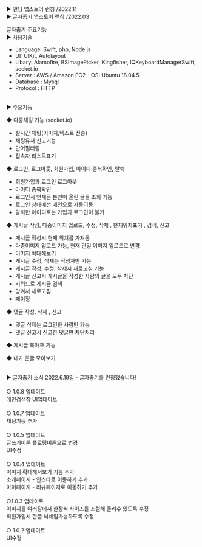 ### <br> 
▶ 앤딩 앱스토어 런칭 /2022.11<br>
▶ 글자줍기 앱스토어 런칭 /2022.03 <br>

글자줍기 주요기능<br>
▶ 사용기술 <br>
- Language: Swift, php, Node.js<br>
- UI: UIKit, Autolayout<br>
- Libary: Alamofire, BSImagePicker, Kingfisher, IQKeyboardManagerSwift, socket.io<br>
- Server : AWS / Amazon EC2 - OS: Ubuntu 18.04.5<br>
- Database : Mysql<br>
- Protocol : HTTP  <br><br>

▶ 주요기능<br>

◆ 다중채팅 기능 (socket.io)<br>
- 실시간 채팅(이미지,텍스트 전송)<br>
- 채팅유저 신고기능<br>
- 단어필터링<br>
- 접속자 리스트표기<br>

◆ 로그인, 로그아웃, 회원가입, 아이디 중복확인, 탈퇴<br>
- 회원가입과 로그인 로그아웃<br>
- 아이디 중복확인<br>
- 로그인시 언제든 본인이 올린 글들 조회 가능<br>
- 로그인 상태에선 메인으로 자동이동<br>
- 탈퇴한 아이디로는 가입과 로그인이 불가<br>

◆ 게시글 작성, 다중이미지 업로드, 수정, 삭제 , 현재위치표기 , 검색,  신고<br>
- 게시글 작성시 현재 위치를 가져옴<br>
- 다중이미지 업로드 가능, 현재 단일 이미지 업로드로 변경<br>
- 이미지 확대해보기 <br>
- 게시글 수정, 삭제는 작성자만 가능<br>
- 게시글 작성, 수정, 삭제시 새로고침 기능<br>
- 게시글 신고시 게시글을 작성한 사람의 글을 모두 차단
- 키워드로 게시글 검색<br>
- 당겨서 새로고침<br>
- 페이징 <br>

◆ 댓글 작성, 삭제 , 신고<br>
- 댓글 삭제는 로그인한 사람만 가능<br>
- 댓글 신고시 신고한 댓글만 차단처리<br>

◆ 게시글 북마크 기능<br>

◆ 내가 쓴글 모아보기<br>


<br>
▶ 글자줍기 소식
2022.6.19일 - 글자줍기를 런칭했습니다!<br>
<br>
○ 1.0.8 업데이트<br>
메인검색창 UI업데이트<br>
<br>
○ 1.0.7 업데이트<br>
채팅기능 추가<br>
<br>
○ 1.0.5 업데이트<br>
글쓰기버튼 플로팅버튼으로 변경<br>
UI수정<br>
<br>
○ 1.0.4 업데이트<br>
이미지 확대해서보기 기능 추가<br>
소개페이지 - 인스타로 이동하기 추가<br>
마이페이지 - 리뷰페이지로 이동하기 추가<br>
<br>
○1.0.3 업데이트<br>
이미지를 여러장에서 한장씩 사이즈를 조절해 올리수 있도록 수정<br>
회원가입시 한글 닉네임가능하도록 수정<br>
<br>
○ 1.0.2 업데이트<br>
UI수정
<!--summary 아래 빈칸 공백 두고 내용을 적는공간-->



<br>
<br>
<br>

